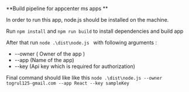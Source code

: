 **Build pipeline for appcenter ms apps **

In order to run this app, node.js should be installed on the machine. 

Run `npm install` and `npm run build` to install dependencies and build app

After that run `node .\dist\node.js ` with following arguments : 
* --owner ( Owner of the app )
* --app (Name of the app)
* --key (Api key which is required for authorization)

Final command should like like this `node .\dist\node.js --owner togrul125-gmail.com --app React --key sampleKey`